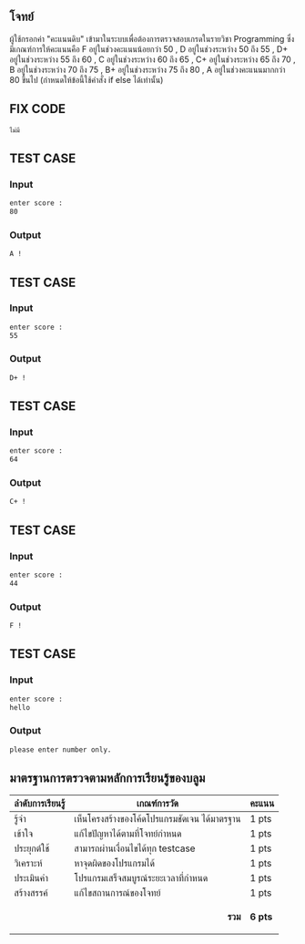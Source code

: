 ## โจทย์
ผู้ใช้กรอกค่า "คะแนนดิบ" เข้ามาในระบบเพื่อต้องการตรวจสอบเกรดในรายวิชา Programming ซึ่งมีเกณฑ์การให้คะแนนคือ 
F อยู่ในช่วงคะแนนน้อยกว่า 50 , 
D อยู่ในช่วงระหว่าง 50 ถึง 55 , 
D+ อยู่ในช่วงระหว่าง 55 ถึง 60 , 
C อยู่ในช่วงระหว่าง 60 ถึง 65 , 
C+ อยู่ในช่วงระหว่าง 65 ถึง 70 , 
B อยู่ในช่วงระหว่าง 70 ถึง 75 , 
B+ อยู่ในช่วงระหว่าง 75 ถึง 80 , 
A อยู่ในช่วงคะแนนมากกว่า 80 ขึ้นไป 
(กำหนดให้ข้อนี้ใช้คำสั่ง if else ได้เท่านั้น)

## FIX CODE
```c++
ไม่มี
```

## TEST CASE
### Input
```bash
enter score :
80
```
### Output
```bash
A !
```

## TEST CASE
### Input
```bash
enter score :
55
```
### Output
```bash
D+ !
```

## TEST CASE
### Input
```bash
enter score :
64
```
### Output
```bash
C+ !
```

## TEST CASE
### Input
```bash
enter score :
44
```
### Output
```bash
F !
```

## TEST CASE
### Input
```bash
enter score :
hello
```
### Output
```bash
please enter number only.
```


## มาตรฐานการตรวจตามหลักการเรียนรู้ของบลูม
| ลำดับการเรียนรู้ | เกณฑ์การวัด | คะแนน |
| -------- | -------- | -------- |
| รู้จำ | เห็นโครงสร้างของโค้ดโปรแกรมชัดเจน ได้มาตรฐาน | 1 pts |
| เข้าใจ | แก้ไขปัญหาได้ตามที่โจทย์กำหนด | 1 pts |
| ประยุกต์ใช้ | สามารถผ่านเงื่อนไขได้ทุก testcase | 1 pts |
| วิเคราะห์ | หาจุดผิดของโปรแกรมได้ | 1 pts |
| ประเมินค่า | โปรแกรมเสร็จสมบูรณ์ระยะเวลาที่กำหนด | 1 pts |
| สร้างสรรค์ | แก้ไขสถานการณ์ของโจทย์ | 1 pts |
||<p style='text-align: right !important;'>**รวม**</p>|**6 pts**|
